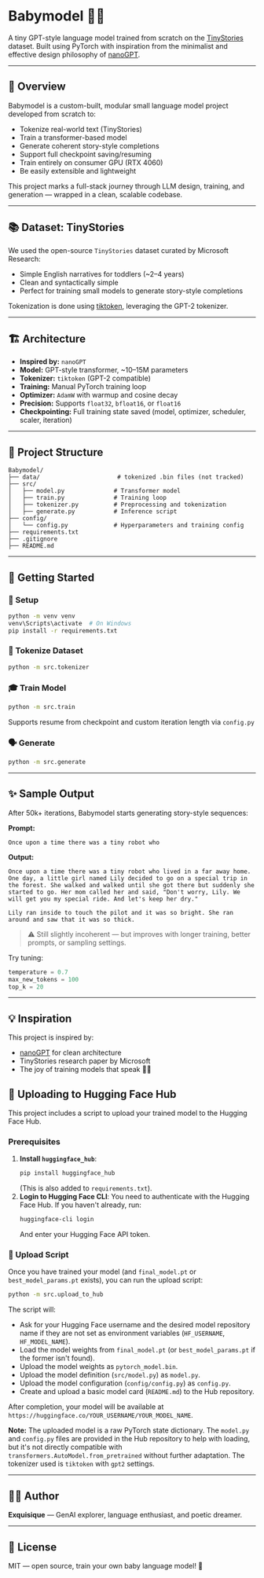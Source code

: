 # Babymodel 🧠📖

A tiny GPT-style language model trained from scratch on the [TinyStories](https://huggingface.co/datasets/roneneldan/TinyStories) dataset. Built using PyTorch with inspiration from the minimalist and effective design philosophy of [nanoGPT](https://github.com/karpathy/nanoGPT).

---

## 🚀 Overview

Babymodel is a custom-built, modular small language model project developed from scratch to:

- Tokenize real-world text (TinyStories)
- Train a transformer-based model
- Generate coherent story-style completions
- Support full checkpoint saving/resuming
- Train entirely on consumer GPU (RTX 4060)
- Be easily extensible and lightweight

This project marks a full-stack journey through LLM design, training, and generation — wrapped in a clean, scalable codebase.

---

## 📚 Dataset: TinyStories

We used the open-source `TinyStories` dataset curated by Microsoft Research:
- Simple English narratives for toddlers (~2–4 years)
- Clean and syntactically simple
- Perfect for training small models to generate story-style completions

Tokenization is done using [tiktoken](https://github.com/openai/tiktoken), leveraging the GPT-2 tokenizer.

---

## 🏗️ Architecture

- **Inspired by:** `nanoGPT`
- **Model:** GPT-style transformer, ~10–15M parameters
- **Tokenizer:** `tiktoken` (GPT-2 compatible)
- **Training:** Manual PyTorch training loop
- **Optimizer:** `AdamW` with warmup and cosine decay
- **Precision:** Supports `float32`, `bfloat16`, or `float16`
- **Checkpointing:** Full training state saved (model, optimizer, scheduler, scaler, iteration)

---

## 🧰 Project Structure

```
Babymodel/
├── data/                      # tokenized .bin files (not tracked)
├── src/
│   ├── model.py              # Transformer model
│   ├── train.py              # Training loop
│   ├── tokenizer.py          # Preprocessing and tokenization
│   ├── generate.py           # Inference script
├── config/
│   └── config.py             # Hyperparameters and training config
├── requirements.txt
├── .gitignore
├── README.md
```

---

## 🏃 Getting Started

### 🔧 Setup
```bash
python -m venv venv
venv\Scripts\activate  # On Windows
pip install -r requirements.txt
```

### 🧪 Tokenize Dataset
```bash
python -m src.tokenizer
```

### 🎓 Train Model
```bash
python -m src.train
```
Supports resume from checkpoint and custom iteration length via `config.py`

### 🗣️ Generate
```bash
python -m src.generate
```

---

## ✨ Sample Output

After 50k+ iterations, Babymodel starts generating story-style sequences:

**Prompt:**
```text
Once upon a time there was a tiny robot who
```

**Output:**
```text
Once upon a time there was a tiny robot who lived in a far away home. One day, a little girl named Lily decided to go on a special trip in the forest. She walked and walked until she got there but suddenly she started to go. Her mom called her and said, "Don't worry, Lily. We will get you my special ride. And let's keep her dry."

Lily ran inside to touch the pilot and it was so bright. She ran around and saw that it was so thick.
```

> ⚠️ Still slightly incoherent — but improves with longer training, better prompts, or sampling settings.

Try tuning:
```python
temperature = 0.7
max_new_tokens = 100
top_k = 20
```

---

## 💡 Inspiration

This project is inspired by:
- [nanoGPT](https://github.com/karpathy/nanoGPT) for clean architecture
- TinyStories research paper by Microsoft
- The joy of training models that speak 🧠💬



## 🤗 Uploading to Hugging Face Hub

This project includes a script to upload your trained model to the Hugging Face Hub.

### Prerequisites
1. **Install `huggingface_hub`**:
   ```bash
   pip install huggingface_hub
   ```
   (This is also added to `requirements.txt`).
2. **Login to Hugging Face CLI**:
   You need to authenticate with the Hugging Face Hub. If you haven't already, run:
   ```bash
   huggingface-cli login
   ```
   And enter your Hugging Face API token.

### 🚀 Upload Script

Once you have trained your model (and `final_model.pt` or `best_model_params.pt` exists), you can run the upload script:

```bash
python -m src.upload_to_hub
```

The script will:
- Ask for your Hugging Face username and the desired model repository name if they are not set as environment variables (`HF_USERNAME`, `HF_MODEL_NAME`).
- Load the model weights from `final_model.pt` (or `best_model_params.pt` if the former isn't found).
- Upload the model weights as `pytorch_model.bin`.
- Upload the model definition (`src/model.py`) as `model.py`.
- Upload the model configuration (`config/config.py`) as `config.py`.
- Create and upload a basic model card (`README.md`) to the Hub repository.

After completion, your model will be available at `https://huggingface.co/YOUR_USERNAME/YOUR_MODEL_NAME`.

**Note:** The uploaded model is a raw PyTorch state dictionary. The `model.py` and `config.py` files are provided in the Hub repository to help with loading, but it's not directly compatible with `transformers.AutoModel.from_pretrained` without further adaptation. The tokenizer used is `tiktoken` with `gpt2` settings.

---

## 🧑‍💻 Author
**Exquisique** — GenAI explorer, language enthusiast, and poetic dreamer.

---

## 📜 License
MIT — open source, train your own baby language model! 🚀

